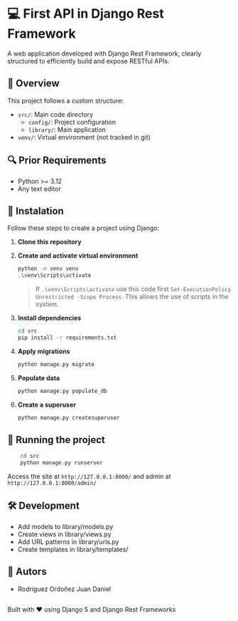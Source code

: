 # 💻 First API in Django Rest Framework
A web application developed with Django Rest Framework, clearly structured to efficiently build and expose RESTful APIs.

## 📃 Overview

This project follows a custom structure:
- `src/`: Main code directory
  - `config/`: Project configuration
  - `library/`: Main application
- `venv/`: Virtual environment (not tracked in git)

## 🔍 Prior Requirements

-   Python >= 3.12
-   Any text editor

## 🔧 Instalation

Follow these steps to create a project using Django:

1.  **Clone this repository**

2.  **Create and activate virtual environment**

    ```bash
    python -m venv venv
    .\venv\Scripts\activate
    ```
    > If `.\venv\Scripts\activate` use this code first `Set-ExecutionPolicy Unrestricted -Scope Process`. This allows the use of scripts in the system.

3.  **Install dependencies**

    ```bash
    cd src
    pip install -r requirements.txt
    ```

4.  **Apply migrations**

    ```bash
    python manage.py migrate
    ```

4.  **Populate data**
    ```bash
    python manage.py populate_db
    ```
    
5.  **Create a superuser**

    ```bash
    python manage.py createsuperuser
    ```
    
## 🚀 Running the project
```bash
    cd src
    python manage.py runserver
```

Access the site at `http://127.0.0.1:8000/` and admin at `http://127.0.0.1:8000/admin/`

## 🛠 Development
- Add models to library/models.py
- Create views in library/views.py
- Add URL patterns in library/urls.py
- Create templates in library/templates/

## 👤 Autors
- Rodriguez Ordoñez Juan Daniel
  
##
Built with ❤️ using Django 5 and Django Rest Frameworks



 
